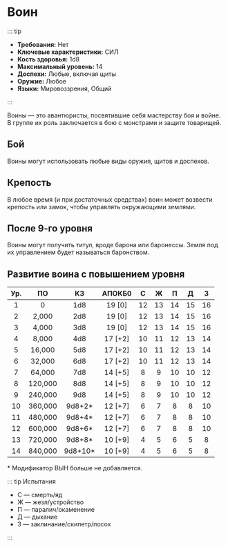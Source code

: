 # Воин

::: tip

- **Требования:** Нет
- **Ключевые характеристики:** СИЛ
- **Кость здоровья:** 1d8
- **Максимальный уровень:** 14
- **Доспехи:** Любые, включая щиты
- **Оружие:** Любое
- **Языки:** Мировоззрения, Общий

:::

Воины — это авантюристы, посвятившие себя мастерству боя и войне. В группе их роль заключается в бою с монстрами и защите товарищей.

## Бой

Воины могут использовать любые виды оружия, щитов и доспехов.

## Крепость

В любое время (и при достаточных средствах) воин может возвести крепость или замок, чтобы управлять окружающими землями.

## После 9-го уровня

Воины могут получить титул, вроде барона или баронессы. Земля под их управлением будет называться баронством.

## Развитие воина с повышением уровня

| Ур. |   ПО    |    КЗ    | АПОКБ0  |  C  |  Ж  |  П  |  Д  |  З  |
| :-: | :-----: | :------: | :-----: | :-: | :-: | :-: | :-: | :-: |
|  1  |    0    |   1d8    | 19 [0]  | 12  | 13  | 14  | 15  | 16  |
|  2  |  2,000  |   2d8    | 19 [0]  | 12  | 13  | 14  | 15  | 16  |
|  3  |  4,000  |   3d8    | 19 [0]  | 12  | 13  | 14  | 15  | 16  |
|  4  |  8,000  |   4d8    | 17 [+2] | 10  | 11  | 12  | 13  | 14  |
|  5  | 16,000  |   5d8    | 17 [+2] | 10  | 11  | 12  | 13  | 14  |
|  6  | 32,000  |   6d8    | 17 [+2] | 10  | 11  | 12  | 13  | 14  |
|  7  | 64,000  |   7d8    | 14 [+5] |  8  |  9  | 10  | 10  | 12  |
|  8  | 120,000 |   8d8    | 14 [+5] |  8  |  9  | 10  | 10  | 12  |
|  9  | 240,000 |   9d8    | 14 [+5] |  8  |  9  | 10  | 10  | 12  |
| 10  | 360,000 | 9d8+2\*  | 12 [+7] |  6  |  7  |  8  |  8  | 10  |
| 11  | 480,000 | 9d8+4\*  | 12 [+7] |  6  |  7  |  8  |  8  | 10  |
| 12  | 600,000 | 9d8+6\*  | 12 [+7] |  6  |  7  |  8  |  8  | 10  |
| 13  | 720,000 | 9d8+8\*  | 10 [+9] |  4  |  5  |  6  |  5  |  8  |
| 14  | 840,000 | 9d8+10\* | 10 [+9] |  4  |  5  |  6  |  5  |  8  |

\* Модификатор ВЫН больше не добавляется.

::: tip Испытания

- С — смерть/яд
- Ж — жезл/устройство
- П — паралич/окаменение
- Д — дыхание
- З — заклинание/скипетр/посох

:::
